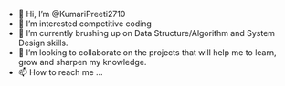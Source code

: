 - 👋 Hi, I’m @KumariPreeti2710
- 👀 I’m interested competitive coding
- 🌱 I’m currently brushing up on Data Structure/Algorithm and System Design skills.
- 💞️ I’m looking to collaborate on the projects that will help me to learn, grow and sharpen my knowledge.
- 📫 How to reach me ...

<!---
KumariPreeti2710/KumariPreeti2710 is a ✨ special ✨ repository because its `README.md` (this file) appears on your GitHub profile.
You can click the Preview link to take a look at your changes.
--->
